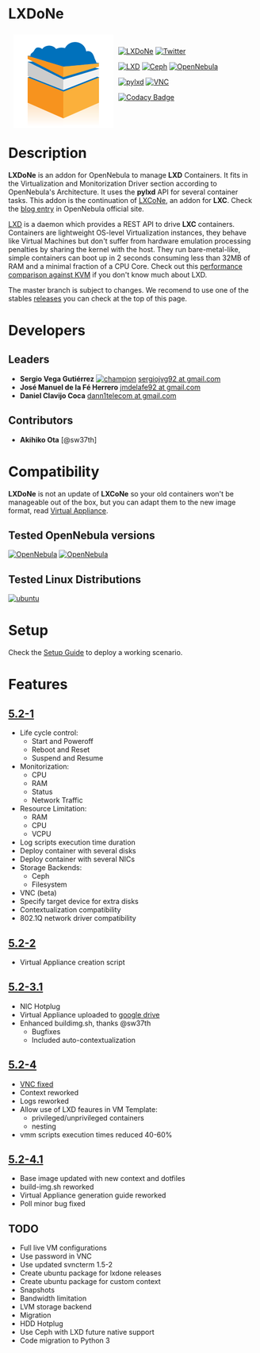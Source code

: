 # LXDoNe

<a href="https://github.com/OpenNebula/addon-lxdone"><img src="picts/LXDoNe-logo-final.png" align="left" hspace="10" vspace="6"></a>

<br />

[![LXDoNe](https://img.shields.io/badge/release-5.2--4.1-3c97f3.svg?style=flat-square)](https://github.com/OpenNebula/addon-lxdone/releases)
[![Twitter](https://img.shields.io/twitter/url/http/shields.io.svg?style=social)](https://twitter.com/intent/tweet?text=I%20want%20freedom.%20I%20want%20efficiency.%20Faster%20private%20clouds%20for%20everyone.%20%23LXDoNe%20%2B%20%40opennebula%20%3D%20performance%20⚡️%20https%3A%2F%2Fgithub.com/OpenNebula/addon-lxdone%2F&source=webclient)

[![LXD](https://img.shields.io/badge/lxd-LTS-orange.svg?style=flat-square)](https://linuxcontainers.org/lxd/)
[![Ceph](https://img.shields.io/badge/ceph-LTS-red.svg?style=flat-square)](https://ceph.com)
[![OpenNebula](https://img.shields.io/badge/one-5.2.1-blue.svg?style=flat-square)](https://opennebula.org)

[![pylxd](https://img.shields.io/badge/pylxd-2.0.5-brightgreen.svg?style=flat-square)](https://pylxd.readthedocs.io/en/stable/)
[![VNC](https://img.shields.io/badge/svncterm-1.2-yellow.svg?style=flat-square)](https://github.com/dealfonso/svncterm)

[![Codacy Badge](https://api.codacy.com/project/badge/Grade/d691613459d443a6861438a8319daa1d)](https://www.codacy.com/app/LXDoNe/addon-lxdone?utm_source=github.com&amp;utm_medium=referral&amp;utm_content=OpenNebula/addon-lxdone&amp;utm_campaign=Badge_Grade)

<br />
<br />

# Description

**LXDoNe** is an addon for OpenNebula to manage **LXD** Containers. It fits in the Virtualization and Monitorization Driver section according to OpenNebula's Architecture. It uses the **pylxd** API for several container tasks. This addon is the continuation of [LXCoNe](https://github.com/OpenNebula/addon-lxcone/), an addon for **LXC**. Check the [blog entry](https://opennebula.org/lxdone-lightweight-virtualization-for-opennebula/) in OpenNebula official site.

[LXD](https://linuxcontainers.org/lxd/) is a daemon which provides a REST API to drive **LXC** containers. Containers are lightweight OS-level Virtualization instances, they behave like Virtual Machines but don't suffer from hardware emulation processing penalties by sharing the kernel with the host. They run bare-metal-like, simple containers can boot up in 2 seconds consuming less than 32MB of RAM and a minimal fraction of a CPU Core. Check out this [performance comparison against KVM](https://insights.ubuntu.com/2015/05/18/lxd-crushes-kvm-in-density-and-speed/) if you don't know much about LXD.

The master branch is subject to changes. We recomend to use one of the stables [releases](https://github.com/OpenNebula/addon-lxcone/releases) you can check at the top of this page.

# Developers

## Leaders
- **Sergio Vega Gutiérrez** [![champion](https://img.shields.io/badge/one-champion-blue.svg?style=flat-square)](https://opennebula.org/community/community-champions/) [sergiojvg92 at gmail.com](mailto:sergiojvg92@gmail.com?subject=LXDoNe)
- **José Manuel de la Fé Herrero** [jmdelafe92 at gmail.com](mailto:jmdelafe92@gmail.com?subject=LXDoNe)
- **Daniel Clavijo Coca** [dann1telecom at gmail.com](mailto:dann1telecom@gmail.com?subject=LXDoNe)

## Contributors
- **Akihiko Ota**     [@sw37th]

# Compatibility
**LXDoNe** is not an update of **LXCoNe** so your old containers won't be manageable out of the box, but you can  adapt them to the new image format, read [Virtual Appliance](Image.md).

## Tested OpenNebula versions
[![OpenNebula](https://img.shields.io/badge/one-5.2.1-blue.svg?style=flat-square)](https://opennebula.org)
[![OpenNebula](https://img.shields.io/badge/one-5.2.0-blue.svg?style=flat-square)](https://opennebula.org)

## Tested Linux Distributions
[![ubuntu](https://img.shields.io/badge/ubuntu-1604-orange.svg?style=flat-square)](https://ubuntu.com)

# Setup
Check the [Setup Guide](Setup.md)  to deploy a working scenario.

# Features
## [5.2-1](https://github.com/OpenNebula/addon-lxdone/releases/tag/v5.2-1)
- Life cycle control:
    - Start and Poweroff
    - Reboot and Reset
    - Suspend and Resume
- Monitorization:
    - CPU
    - RAM
    - Status
    - Network Traffic
- Resource Limitation:
    - RAM
    - CPU
    - VCPU
- Log scripts execution time duration
- Deploy container with several disks
- Deploy container with several NICs
- Storage Backends:
    - Ceph
    - Filesystem
- VNC (beta)
- Specify target device for extra disks
- Contextualization compatibility
- 802.1Q network driver compatibility

## [5.2-2](https://github.com/OpenNebula/addon-lxdone/releases/tag/v5.2-2)
- Virtual Appliance creation script

## [5.2-3.1](https://github.com/OpenNebula/addon-lxdone/releases/tag/v5.2-3.1)
- NIC Hotplug
- Virtual Appliance uploaded to [google drive](https://drive.google.com/uc?export=download&confirm=FkpQ&id=0B97YSqohwcQ0bTFRUE5RMmphT1U)
- Enhanced buildimg.sh, thanks @sw37th
    + Bugfixes
    + Included auto-contextualization

## [5.2-4](https://github.com/OpenNebula/addon-lxdone/releases/tag/v5.2-4)
- [VNC fixed](https://github.com/OpenNebula/addon-lxdone/issues/6)
- Context reworked
- Logs reworked
- Allow use of LXD feaures in VM Template:
    - privileged/unprivileged containers
    - nesting
- vmm scripts execution times reduced 40-60% 

## [5.2-4.1](https://github.com/OpenNebula/addon-lxdone/releases/tag/v5.2-4.1)
- Base image updated with new context and dotfiles
- build-img.sh reworked
- Virtual Appliance generation guide reworked 
- Poll minor bug fixed

## TODO
- Full live VM configurations 
- Use password in VNC
- Use updated svncterm 1.5-2
- Create ubuntu package for lxdone releases
- Create ubuntu package for custom context
- Snapshots
- Bandwidth limitation
- LVM storage backend
- Migration
- HDD Hotplug
- Use Ceph with LXD future native support
- Code migration to Python 3
